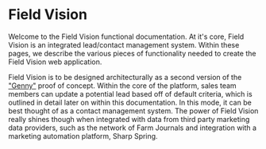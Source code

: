 # Field Vision

Welcome to the Field Vision functional documentation. At it's core, Field Vision is an integrated lead/contact management system. Within these pages, we describe the various pieces of functionality needed to create the Field Vision web application. 

Field Vision is to be designed architecturally as a second version of the ["Genny"](http://sgt.int.lamp.pmcdev.com/) proof of concept. Within the core of the platform, sales team members can update a potential lead based off of default criteria, which is outlined in detail later on within this documentation. In this mode, it can be best thought of as a contact management system. The power of Field Vision really shines though when integrated with data from third party marketing data providers, such as the network of Farm Journals and integration with a marketing automation platform, Sharp Spring.


